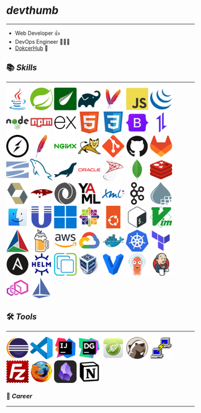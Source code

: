 # ***devthumb*** 
---
- Web Developer 👍
- DevOps Engineer 🧑🏽‍💻
- [DokcerHub](https://hub.docker.com/u/devthumb) 📎


## 📚 ***Skills***
---
<div>
	<!-- Language & Framework -->
	<img src="https://raw.githubusercontent.com/devthumb/devthumb/e804712559abcf77b79ba769a8acd246a62fd71e/img/java.svg" title="Java"  alt="Java" width="60" height="60"/>
	<img src="https://raw.githubusercontent.com/devthumb/devthumb/e804712559abcf77b79ba769a8acd246a62fd71e/img/spring.svg" title="Spring"  alt="Spring" width="60" height="60"/>
	<img src="https://github.com/devthumb/devthumb/blob/main/img/thymeleaf.png?raw=true" title="Thymeleaf"  alt="Thymeleaf" width="60" height="60"/>
	<img src="https://raw.githubusercontent.com/devthumb/devthumb/e804712559abcf77b79ba769a8acd246a62fd71e/img/gradle.svg" title="Gradle"  alt="Gradle" width="60" height="60"/>
	<img src="https://raw.githubusercontent.com/devthumb/devthumb/e804712559abcf77b79ba769a8acd246a62fd71e/img/maven.svg" title="Maven"  alt="Maven" width="60" height="60"/>
	<img src="https://raw.githubusercontent.com/devthumb/devthumb/e804712559abcf77b79ba769a8acd246a62fd71e/img/javascript.svg" title="JavaScript"  alt="JavaScript" width="60" height="60"/>
	<img src="https://raw.githubusercontent.com/devthumb/devthumb/e804712559abcf77b79ba769a8acd246a62fd71e/img/jquery.svg" title="jQuery"  alt="jQuery" width="60" height="60"/>
	<img src="https://raw.githubusercontent.com/devthumb/devthumb/e804712559abcf77b79ba769a8acd246a62fd71e/img/nodejs.svg" title="Nodejs"  alt="Nodejs" width="60" height="60"/>
	<img src="https://raw.githubusercontent.com/devthumb/devthumb/e804712559abcf77b79ba769a8acd246a62fd71e/img/npm.svg" title="npm"  alt="npm" width="60" height="60"/>
	<img src="https://raw.githubusercontent.com/devthumb/devthumb/e804712559abcf77b79ba769a8acd246a62fd71e/img/express.svg" title="Express"  alt="Express" width="60" height="60"/>
	<img src="https://raw.githubusercontent.com/devthumb/devthumb/e804712559abcf77b79ba769a8acd246a62fd71e/img/html5.svg" title="HTML5"  alt="HTML5" width="60" height="60"/>
	<img src="https://raw.githubusercontent.com/devthumb/devthumb/e804712559abcf77b79ba769a8acd246a62fd71e/img/css3.svg" title="CSS3"  alt="CSS3" width="60" height="60"/>
	<img src="https://raw.githubusercontent.com/devthumb/devthumb/e804712559abcf77b79ba769a8acd246a62fd71e/img/bootstrap.svg" title="Bootstrap"  alt="Bootstrap" width="60" height="60"/>
	<img src="https://raw.githubusercontent.com/devthumb/devthumb/e804712559abcf77b79ba769a8acd246a62fd71e/img/axios.svg" title="Axios"  alt="Axios" width="60" height="60"/>
	<img src="https://raw.githubusercontent.com/devthumb/devthumb/e804712559abcf77b79ba769a8acd246a62fd71e/img/socketio.svg" title="Socketio"  alt="Socketio" width="60" height="60"/>
	<img src="https://raw.githubusercontent.com/devthumb/devthumb/e804712559abcf77b79ba769a8acd246a62fd71e/img/apache.svg" title="Apache"  alt="Apache" width="60" height="60"/>
	<img src="https://raw.githubusercontent.com/devthumb/devthumb/e804712559abcf77b79ba769a8acd246a62fd71e/img/nginx.svg" title="Nginx"  alt="Nginx" width="60" height="60"/>
	<img src="https://raw.githubusercontent.com/devthumb/devthumb/e804712559abcf77b79ba769a8acd246a62fd71e/img/tomcat.svg" title="Tomcat"  alt="Tomcat" width="60" height="60"/>
	<img src="https://raw.githubusercontent.com/devthumb/devthumb/e804712559abcf77b79ba769a8acd246a62fd71e/img/git.svg" title="Git" alt="Git" width="60" height="60"/>
	<img src="https://raw.githubusercontent.com/devthumb/devthumb/e804712559abcf77b79ba769a8acd246a62fd71e/img/github.svg" title="GitHub"  alt="GitHub" width="60" height="60"/>
	<img src="https://raw.githubusercontent.com/devthumb/devthumb/e804712559abcf77b79ba769a8acd246a62fd71e/img/gitlab.svg" title="GitLab"  alt="GitLab" width="60" height="60"/>
	<img src="https://raw.githubusercontent.com/devthumb/devthumb/e804712559abcf77b79ba769a8acd246a62fd71e/img/subversion.svg" title="svn"  alt="svn" width="60" height="60"/>
	<img src="https://raw.githubusercontent.com/devthumb/devthumb/e804712559abcf77b79ba769a8acd246a62fd71e/img/mysql.svg" title="MySQL"  alt="MySQL" width="60" height="60"/>
	<img src="https://raw.githubusercontent.com/devthumb/devthumb/e804712559abcf77b79ba769a8acd246a62fd71e/img/mariadb.svg" title="MariaDB"  alt="MariaDB" width="60" height="60"/>
	<img src="https://raw.githubusercontent.com/devthumb/devthumb/e804712559abcf77b79ba769a8acd246a62fd71e/img/oracle.svg" title="Oracle"  alt="Oracle" width="60" height="60"/>
	<img src="https://raw.githubusercontent.com/devthumb/devthumb/e804712559abcf77b79ba769a8acd246a62fd71e/img/microsoftsqlserver.svg" title="MSSQL"  alt="MSSQL" width="60" height="60"/>
	<img src="https://raw.githubusercontent.com/devthumb/devthumb/e804712559abcf77b79ba769a8acd246a62fd71e/img/mongodb.svg" title="MongoDB"  alt="MongoDB" width="60" height="60"/>
	<img src="https://raw.githubusercontent.com/devthumb/devthumb/e804712559abcf77b79ba769a8acd246a62fd71e/img/redis.svg" title="Redis"  alt="Redis" width="60" height="60"/>
	<img src="https://raw.githubusercontent.com/devthumb/devthumb/e804712559abcf77b79ba769a8acd246a62fd71e/img/hibernate.svg" title="Hibernate"  alt="Hibernate" width="60" height="60"/>
	<img src="https://raw.githubusercontent.com/devthumb/devthumb/e804712559abcf77b79ba769a8acd246a62fd71e/img/mongoose.svg" title="Mongoose"  alt="Mongoose" width="60" height="60"/>
	<img src="https://raw.githubusercontent.com/devthumb/devthumb/e804712559abcf77b79ba769a8acd246a62fd71e/img/json.svg" title="JSON"  alt="JSON" width="60" height="60"/>
	<img src="https://raw.githubusercontent.com/devthumb/devthumb/e804712559abcf77b79ba769a8acd246a62fd71e/img/yaml.svg" title="YAML"  alt="YAML" width="60" height="60"/>
	<img src="https://raw.githubusercontent.com/devthumb/devthumb/e804712559abcf77b79ba769a8acd246a62fd71e/img/xml.svg" title="XML"  alt="XML" width="60" height="60"/>
	<img src="https://raw.githubusercontent.com/devthumb/devthumb/e804712559abcf77b79ba769a8acd246a62fd71e/img/apachekafka.svg" title="Kafka"  alt="Kafka" width="60" height="60"/>
	<img src="https://raw.githubusercontent.com/devthumb/devthumb/38bc8e5dfca1ff9e3b57a26ee625b1164dd8eeaf/img/nifi.svg" title="Nifi"  alt="Nifi" width="60" height="60"/>
	<img src="https://github.com/devthumb/devthumb/blob/main/img/macos.png?raw=true" title="MacOS"  alt="MacOS" width="60" height="60"/>
	<img src="https://raw.githubusercontent.com/devthumb/devthumb/38bc8e5dfca1ff9e3b57a26ee625b1164dd8eeaf/img/unix.svg" title="Unix"  alt="Unix" width="60" height="60"/>
	<img src="https://raw.githubusercontent.com/devthumb/devthumb/38bc8e5dfca1ff9e3b57a26ee625b1164dd8eeaf/img/windows11.svg" title="Windows"  alt="Windows" width="60" height="60"/>
	<img src="https://raw.githubusercontent.com/devthumb/devthumb/38bc8e5dfca1ff9e3b57a26ee625b1164dd8eeaf/img/centos.svg" title="CentOS"  alt="CentOS" width="60" height="60"/>
	<img src="https://raw.githubusercontent.com/devthumb/devthumb/38bc8e5dfca1ff9e3b57a26ee625b1164dd8eeaf/img/ubuntu.svg" title="Ubuntu"  alt="Ubuntu" width="60" height="60"/>
	<img src="https://raw.githubusercontent.com/devthumb/devthumb/38bc8e5dfca1ff9e3b57a26ee625b1164dd8eeaf/img/bash.svg" title="Bash"  alt="Bash" width="60" height="60"/>
	<img src="https://raw.githubusercontent.com/devthumb/devthumb/38bc8e5dfca1ff9e3b57a26ee625b1164dd8eeaf/img/vim.svg" title="Vim"  alt="Vim" width="60" height="60"/>
	<img src="https://raw.githubusercontent.com/devthumb/devthumb/38bc8e5dfca1ff9e3b57a26ee625b1164dd8eeaf/img/cmake.svg" title="Cmake"  alt="Cmake" width="60" height="60"/>
	<img src="https://raw.githubusercontent.com/devthumb/devthumb/38bc8e5dfca1ff9e3b57a26ee625b1164dd8eeaf/img/homebrew.svg" title="Homebrew"  alt="Homebrew" width="60" height="60"/>
	<img src="https://raw.githubusercontent.com/devthumb/devthumb/38bc8e5dfca1ff9e3b57a26ee625b1164dd8eeaf/img/aws.svg" title="AWS"  alt="AWS" width="60" height="60"/>
	<img src="https://raw.githubusercontent.com/devthumb/devthumb/38bc8e5dfca1ff9e3b57a26ee625b1164dd8eeaf/img/gcp.svg" title="GCP"  alt="GCP" width="60" height="60"/>
	<img src="https://raw.githubusercontent.com/devthumb/devthumb/38bc8e5dfca1ff9e3b57a26ee625b1164dd8eeaf/img/docker.svg" title="Docker"  alt="Docker" width="60" height="60"/>
	<img src="https://raw.githubusercontent.com/devthumb/devthumb/38bc8e5dfca1ff9e3b57a26ee625b1164dd8eeaf/img/kubernetes.svg" title="K8s"  alt="K8s" width="60" height="60"/>
	<img src="https://raw.githubusercontent.com/devthumb/devthumb/38bc8e5dfca1ff9e3b57a26ee625b1164dd8eeaf/img/terraform.svg" title="Terraform"  alt="Terraform" width="60" height="60"/>
	<img src="https://raw.githubusercontent.com/devthumb/devthumb/38bc8e5dfca1ff9e3b57a26ee625b1164dd8eeaf/img/ansible.svg" title="Ansible"  alt="Ansible" width="60" height="60"/>
	<img src="https://raw.githubusercontent.com/devthumb/devthumb/38bc8e5dfca1ff9e3b57a26ee625b1164dd8eeaf/img/helm.svg" title="Helm"  alt="Helm" width="60" height="60"/>
	<img src="https://raw.githubusercontent.com/devthumb/devthumb/38bc8e5dfca1ff9e3b57a26ee625b1164dd8eeaf/img/vsphere.svg" title="vSphere"  alt="vSphere" width="60" height="60"/>
	<img src="https://github.com/devthumb/devthumb/blob/main/img/virtualbox.png?raw=true" title="VirtualBox"  alt="VirtualBox" width="60" height="60"/>
	<img src="https://raw.githubusercontent.com/devthumb/devthumb/38bc8e5dfca1ff9e3b57a26ee625b1164dd8eeaf/img/vagrant.svg" title="Vagrant"  alt="Vagrant" width="60" height="60"/>
	<img src="https://raw.githubusercontent.com/devthumb/devthumb/38bc8e5dfca1ff9e3b57a26ee625b1164dd8eeaf/img/argocd.svg" title="ArgoCD"  alt="ArgoCD" width="60" height="60"/>
	<img src="https://raw.githubusercontent.com/devthumb/devthumb/38bc8e5dfca1ff9e3b57a26ee625b1164dd8eeaf/img/jenkins.svg" title="Jenkins"  alt="Jenkins" width="60" height="60"/>
	<img src="https://raw.githubusercontent.com/devthumb/devthumb/38bc8e5dfca1ff9e3b57a26ee625b1164dd8eeaf/img/envoy.svg" title="Envoy"  alt="Envoy" width="60" height="60"/>
	<img src="https://raw.githubusercontent.com/devthumb/devthumb/38bc8e5dfca1ff9e3b57a26ee625b1164dd8eeaf/img/istio.svg" title="Istio"  alt="Istio" width="60" height="60"/>
</div>

## 🛠️ ***Tools***
---
<div>
	<img src="https://raw.githubusercontent.com/devthumb/devthumb/38bc8e5dfca1ff9e3b57a26ee625b1164dd8eeaf/img/eclipse.svg" title="Eclipse"  alt="Eclipse" width="60" height="60"/>
	<img src="https://raw.githubusercontent.com/devthumb/devthumb/38bc8e5dfca1ff9e3b57a26ee625b1164dd8eeaf/img/vscode.svg" title="Vscode"  alt="Vscode" width="60" height="60"/>
	<img src="https://raw.githubusercontent.com/devthumb/devthumb/38bc8e5dfca1ff9e3b57a26ee625b1164dd8eeaf/img/intellij.svg" title="Intellij"  alt="Intellij" width="60" height="60"/>
	<img src="https://raw.githubusercontent.com/devthumb/devthumb/38bc8e5dfca1ff9e3b57a26ee625b1164dd8eeaf/img/datagrip.svg" title="Datagrip"  alt="Datagrip" width="60" height="60"/>
	<img src="https://github.com/devthumb/devthumb/blob/main/img/nosqlbooster.png?raw=true" title="NoSQLBooster" alt="NoSQLBooster" width="60" height="60"/>
	<img src="https://raw.githubusercontent.com/devthumb/devthumb/38bc8e5dfca1ff9e3b57a26ee625b1164dd8eeaf/img/dbeaver.svg" title="Dbeaver"  alt="Dbeaver" width="60" height="60"/>
	<img src="https://raw.githubusercontent.com/devthumb/devthumb/38bc8e5dfca1ff9e3b57a26ee625b1164dd8eeaf/img/putty.svg" title="Putty"  alt="Putty" width="60" height="60"/>
	<img src="https://raw.githubusercontent.com/devthumb/devthumb/38bc8e5dfca1ff9e3b57a26ee625b1164dd8eeaf/img/filezilla.svg" title="FileZila"  alt="FileZila" width="60" height="60"/>
	<img src="https://raw.githubusercontent.com/devthumb/devthumb/38bc8e5dfca1ff9e3b57a26ee625b1164dd8eeaf/img/firefox.svg" title="Firefox"  alt="Firefox" width="60" height="60"/>
	<img src="https://github.com/devthumb/devthumb/blob/main/img/obsidian.png?raw=true" title="Obsidian"  alt="Obsidian" width="60" height="60"/>
	<img src="https://raw.githubusercontent.com/devthumb/devthumb/38bc8e5dfca1ff9e3b57a26ee625b1164dd8eeaf/img/notion.svg" title="Notion"  alt="Notion" width="60" height="60"/>
</div>

### 🏅 ***Career***
---




